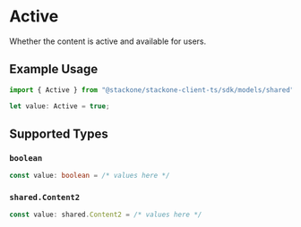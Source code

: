 # Active

Whether the content is active and available for users.

## Example Usage

```typescript
import { Active } from "@stackone/stackone-client-ts/sdk/models/shared";

let value: Active = true;
```

## Supported Types

### `boolean`

```typescript
const value: boolean = /* values here */
```

### `shared.Content2`

```typescript
const value: shared.Content2 = /* values here */
```

